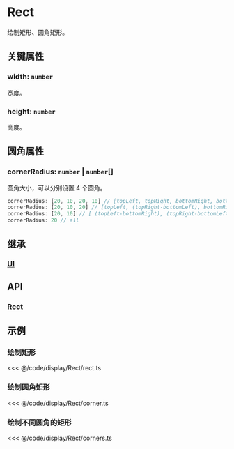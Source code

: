 <script setup>
import Case from '/component/Case.vue'
</script>

# Rect

绘制矩形、圆角矩形。

<case name="Rect"></case>

## 关键属性

### width: `number`

宽度。

### height: `number`

高度。

## 圆角属性

### cornerRadius: `number` | `number`[]

圆角大小，可以分别设置 4 个圆角。

```ts
cornerRadius: [20, 10, 20, 10] // [topLeft, topRight, bottomRight, bottomLeft]
cornerRadius: [20, 10, 20] // [topLeft, (topRight-bottomLeft), bottomRight]
cornerRadius: [20, 10] // [ (topLeft-bottomRight), (topRight-bottomLeft)]
cornerRadius: 20 // all
```

## 继承

### [UI](./UI.md)

## API

### [Rect](/api/classes/Rect.md)

## 示例

<case name="Rect" index=0></case>

### 绘制矩形

<<< @/code/display/Rect/rect.ts

<case name="Rect" index=1></case>

### 绘制圆角矩形

<<< @/code/display/Rect/corner.ts

<case name="Rect" index=4></case>

### 绘制不同圆角的矩形

<<< @/code/display/Rect/corners.ts
